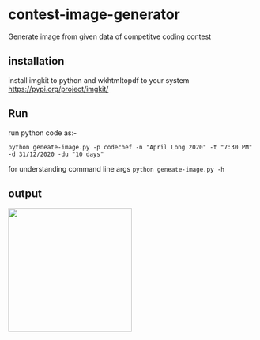# contest-image-generator
Generate image from given data of competitve coding contest

## installation
install imgkit to python and wkhtmltopdf to your system
https://pypi.org/project/imgkit/

## Run
run python code as:-

`python geneate-image.py -p codechef -n "April Long 2020" -t "7:30 PM" -d 31/12/2020 -du "10 days"`

for understanding command line args
`python geneate-image.py -h`

## output
<img src="https://github.com/codestromer/contest-image-generator/blob/main/April%20Long%202020.png" alt="" width="250"/>
